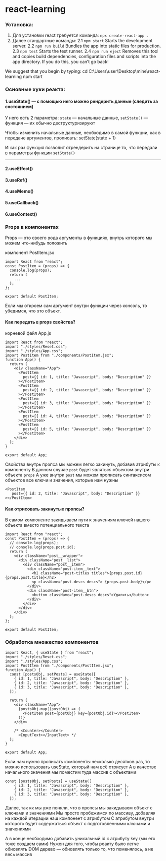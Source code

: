 # react-learning

### Установка:

1. Для установки react требуется команда: `npx create-react-app .`
2. Далее стандартные команды:
   2.1 `npm start`
   Starts the development server.
   2.2 `npm run build`
   Bundles the app into static files for production.
   2.3 `npm test`
   Starts the test runner.
   2.4 `npm run eject`
   Removes this tool and copies build dependencies, configuration files
   and scripts into the app directory. If you do this, you can’t go back!

We suggest that you begin by typing:
cd C:\Users\user\Desktop\mine\react-learning
npm start

### Основные хуки реакта:

#### 1.useState() — с помощью него можно рендерить данные (следить за состоянием)

У него есть 2 параметра: `state` — начальные данные, `setState()` — функция
— их обычно деструктуризируют

Чтобы изменить начальные данные, необходимо в самой функции, как в передаче аргументов, прописать:
setState(state + 1)

И как раз функция позволит отрендерить на странице то, что передали в параметры функции `setState()`

---

#### 2.useEffect()

#### 3.useRef()

#### 4.useMemo()

#### 5.useCallback()

#### 6.useContext()


### Props в компонентах

Props — это своего рода аргументы в функциях, внутрь которого мы можем что-нибудь положить

компонент PostItem.jsx
```
import React from "react";
const PostItem = (props) => {
  console.log(props);
  return (
    ...
  );
};

export default PostItem;
```
Если мы откроем сам аргумент внутри функции через консоль, то убедимся, что это объект.

#### Как передать в props свойства?

корневой файл App.js
```
import React from "react";
import "./styles/Reset.css";
import "./styles/App.css";
import PostItem from "./components/PostItem.jsx";
function App() {
  return (
    <div className="App">
      <PostItem
        post={{ id: 1, title: "Javascript", body: "Description" }}
      ></PostItem>
      <PostItem
        post={{ id: 2, title: "Javascript", body: "Description" }}
      ></PostItem>
      <PostItem
        post={{ id: 3, title: "Javascript", body: "Description" }}
      ></PostItem>
      <PostItem
        post={{ id: 4, title: "Javascript", body: "Description" }}
      ></PostItem>
      <PostItem
        post={{ id: 5, title: "Javascript", body: "Description" }}
      ></PostItem>
    </div>
  );
}

export default App;
```
Свойства внутрь пропса мы можем легко закинуть, добавив атрибуты к компоненту
В данном случае `post` будет являться объектом внутри объекта `props`
А уже внутри `post` мы можем прописать синтаксисом объектов все ключи и значения, которые нам нужны
```
<PostItem
   post={{ id: 2, title: "Javascript", body: "Description" }}
></PostItem>
```

#### Как отрисовать закинутые пропсы?
В самом компоненте закидываем пути к значениям ключей нашего объекта вместо потенциального текста

```
import React from "react";
const PostItem = (props) => {
  // console.log(props);
  // console.log(props.post.id);
  return (
    <div className="post__wrapper">
      <div className="post__list">
        <div className="post__item">
          <div className="post-item__text">
            <h2 className="post-titles titles">{props.post.id} {props.post.title}</h2>
            <p className="post-descs descs"> {props.post.body}</p>
          </div>
          <div className="post-item__btn">
            <button className="post-descs descs">Удалить</button>
          </div>
        </div>
      </div>
    </div>
  );
};

export default PostItem;
```

### Обработка множество компонентов

```
import React, { useState } from "react";
import "./styles/Reset.css";
import "./styles/App.css";
import PostItem from "./components/PostItem.jsx";
function App() {
  const [postsObj, setPosts] = useState([
    { id: 1, title: "Javascript", body: "Description" },
    { id: 2, title: "Javascript", body: "Description" },
    { id: 3, title: "Javascript", body: "Description" },
  ]);

  return (
    <div className="App">
      {postsObj.map((postObj) => (
        <PostItem post={postObj} key={postObj.id}></PostItem>
      ))}
    </div>

    /* <Counter></Counter>
      <InputText></InputText> */
  );
}

export default App;
```

Если нам нужно прописать компоненты несколько десятков раз, то можно использовать useState, который нам всё отрисует
А в качестве начального значения мы поместим туда массив с объектами

```
const [postsObj, setPosts] = useState([
    { id: 1, title: "Javascript", body: "Description" },
    { id: 2, title: "Javascript", body: "Description" },
    { id: 3, title: "Javascript", body: "Description" },
  ]);
```

Далее, так кк мы уже поняли, что в пропсы мы закидываем объект с ключами и значениями
Мы просто пробежимся по массиву, добавляя на каждой итерации наш компонент с атрибутом
С атрибутом внутри которого будет содержаться объект с подготовленными ключами и значениями

А в конце необходимо добавить уникальный id к атрибуту key (мы его тоже создаем сами)
Нужен для того, чтобы реакту было легче обновлять DOM дерево — обновлять только то, что поменялось, а не весь массив